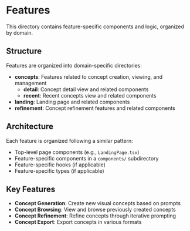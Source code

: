 # Features

This directory contains feature-specific components and logic, organized by domain.

## Structure

Features are organized into domain-specific directories:

- **concepts**: Features related to concept creation, viewing, and management
  - **detail**: Concept detail view and related components
  - **recent**: Recent concepts view and related components
- **landing**: Landing page and related components
- **refinement**: Concept refinement features and related components

## Architecture

Each feature is organized following a similar pattern:

- Top-level page components (e.g., `LandingPage.tsx`)
- Feature-specific components in a `components/` subdirectory
- Feature-specific hooks (if applicable)
- Feature-specific types (if applicable)

## Key Features

- **Concept Generation**: Create new visual concepts based on prompts
- **Concept Browsing**: View and browse previously created concepts
- **Concept Refinement**: Refine concepts through iterative prompting
- **Concept Export**: Export concepts in various formats
